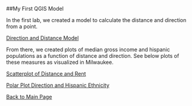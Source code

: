 ##My First QGIS Model

In the first lab, we created a model to calculate the distance and direction from a point.

[Direction and Distance Model](DisDirModel.model3)

From there, we created plots of median gross income and hispanic populations as a function of distance and direction.  See below plots of these measures as visualized in Milwaukee.

[Scatterplot of Distance and Rent](DistancePlot)

[Polar Plot Direction and Hispanic Ethnicity](directionhispplot.html)

[Back to Main Page](https://pdickson2.github.io/)
